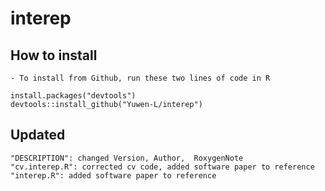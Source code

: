 
<!-- README.md is generated from README.Rmd. Please edit that file -->

# interep 

## How to install

    - To install from Github, run these two lines of code in R

<!-- end list -->

    install.packages("devtools")
    devtools::install_github("Yuwen-L/interep")

<!-- end list -->


## Updated

    "DESCRIPTION": changed Version, Author,  RoxygenNote
    "cv.interep.R": corrected cv code, added software paper to reference
    "interep.R": added software paper to reference
